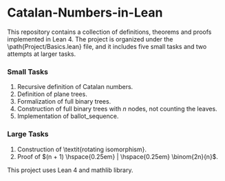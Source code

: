 # Catalan-Numbers-in-Lean

This repository contains a collection of definitions, theorems and proofs implemented in Lean 4. The project is organized under the \path{Project/Basics.lean} file, and it includes five small tasks and two attempts at larger tasks.

### Small Tasks
1. Recursive definition of Catalan numbers.
2. Definition of plane trees.
3. Formalization of full binary trees.
4. Construction of full binary trees with $n$ nodes, not counting the leaves.
5. Implementation of ballot_sequence.

### Large Tasks
1. Construction of \textit{rotating isomorphism}.
2. Proof of $(n + 1) \hspace{0.25em} | \hspace{0.25em} \binom{2n}{n}$.

This project uses Lean 4 and mathlib library.